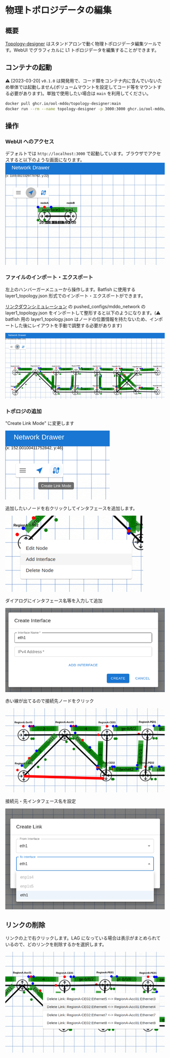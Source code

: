 # 物理トポロジデータの編集

## 概要

[Topology-designer](https://github.com/ool-mddo/topology-designer) はスタンドアロンで動く物理トポロジデータ編集ツールです。WebUI でグラフィカルに L1 トポロジデータを編集することができます。

## コンテナの起動
:warning: [2023-03-20] `v0.1.0` は開発用で、コード類をコンテナ内に含んでいないため単体では起動しません(ボリュームマウントを設定してコード等をマウントする必要があります)。単独で使用したい場合は `main` を利用してください。

```bash
docker pull ghcr.io/ool-mddo/topology-designer:main
docker run --rm --name topology-designer -p 3000:3000 ghcr.io/ool-mddo/topology-designer:main
```

## 操作

### WebUI へのアクセス

デフォルトでは `http://localhost:3000` で起動しています。ブラウザでアクセスすると以下のような画面になります。
![init](fig/topo_designer_init.png)

### ファイルのインポート・エクスポート

左上のハンバーガーメニューから操作します。Batfish に使用する layer1_topology.json 形式でのインポート・エクスポートができます。

[リンクダウンシミュレーション](../../linkdown_simulation/README.md) の pushed_configs/mddo_network の layer1_topology.json をインポートして整形すると以下のようになります。(:warning: batfish 用の layer1_topology.json はノードの位置情報を持たないため、インポートした後にレイアウトを手動で調整する必要があります)

![pushed_configs](fig/topo_designer_pushed_configs.png)

### トポロジの追加

"Create Link Mode" に変更します

![mode-change](fig/topo_designer_mode_change.png)

追加したいノードを右クリックしてインタフェースを追加します。

![edit-node](fig/topo_designer_edit_node.png)

ダイアログにインタフェース名等を入力して追加

![add-interface](fig/topo_designer_add_interface.png)

赤い線が出てるので接続先ノードをクリック

![add-lnk](fig/topo_designer_add_link.png)

接続元・先インタフェース名を設定

![create-link](fig/topo_designer_create_link.png)

## リンクの削除

リンクの上で右クリックします。LAG になっている場合は表示がまとめられているので、どのリンクを削除するかを選択します。

![delete-link](fig/topo_designer_delete_link.png)
